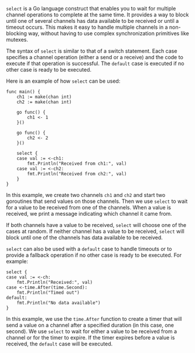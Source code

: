 `select` is a Go language construct that enables you to wait for multiple channel operations to complete at the same time. It provides a way to block until one of several channels has data available to be received or until a timeout occurs. This makes it easy to handle multiple channels in a non-blocking way, without having to use complex synchronization primitives like mutexes.

The syntax of `select` is similar to that of a switch statement. Each case specifies a channel operation (either a send or a receive) and the code to execute if that operation is successful. The `default` case is executed if no other case is ready to be executed.

Here is an example of how `select` can be used:

```
func main() {
    ch1 := make(chan int)
    ch2 := make(chan int)

    go func() {
        ch1 <- 1
    }()

    go func() {
        ch2 <- 2
    }()

    select {
    case val := <-ch1:
        fmt.Println("Received from ch1:", val)
    case val := <-ch2:
        fmt.Println("Received from ch2:", val)
    }
}
```

In this example, we create two channels `ch1` and `ch2` and start two goroutines that send values on those channels. Then we use `select` to wait for a value to be received from one of the channels. When a value is received, we print a message indicating which channel it came from.

If both channels have a value to be received, `select` will choose one of the cases at random. If neither channel has a value to be received, `select` will block until one of the channels has data available to be received.

`select` can also be used with a `default` case to handle timeouts or to provide a fallback operation if no other case is ready to be executed. For example:

```
select {
case val := <-ch:
    fmt.Println("Received:", val)
case <-time.After(time.Second):
    fmt.Println("Timed out")
default:
    fmt.Println("No data available")
}
```

In this example, we use the `time.After` function to create a timer that will send a value on a channel after a specified duration (in this case, one second). We use `select` to wait for either a value to be received from a channel or for the timer to expire. If the timer expires before a value is received, the `default` case will be executed.